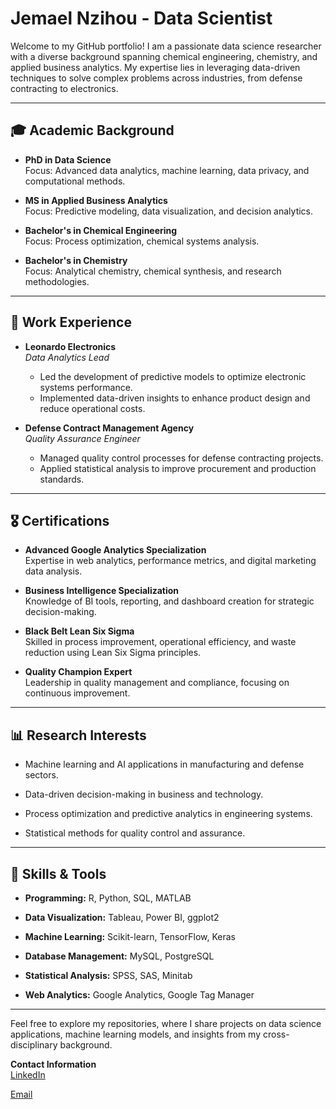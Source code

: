 # Jemael Nzihou - Data Scientist 

Welcome to my GitHub portfolio! I am a passionate data science researcher with a diverse background spanning chemical engineering, 
chemistry, and applied business analytics. My expertise lies in leveraging data-driven techniques
to solve complex problems across industries, from defense contracting to electronics.

---

## 🎓 **Academic Background**

- **PhD in Data Science**  
  Focus: Advanced data analytics, machine learning, data privacy, and computational methods.

- **MS in Applied Business Analytics**  
  Focus: Predictive modeling, data visualization, and decision analytics.

- **Bachelor's in Chemical Engineering**  
  Focus: Process optimization, chemical systems analysis.

- **Bachelor's in Chemistry**  
  Focus: Analytical chemistry, chemical synthesis, and research methodologies.

---

## 💼 **Work Experience**

- **Leonardo Electronics**  
  *Data Analytics Lead*
   
  - Led the development of predictive models to optimize electronic systems performance.
  - Implemented data-driven insights to enhance product design and reduce operational costs.

- **Defense Contract Management Agency**  
  *Quality Assurance Engineer*
   
  - Managed quality control processes for defense contracting projects.
  - Applied statistical analysis to improve procurement and production standards.

---

## 🎖 **Certifications**

- **Advanced Google Analytics Specialization**  
  Expertise in web analytics, performance metrics, and digital marketing data analysis.

- **Business Intelligence Specialization**  
  Knowledge of BI tools, reporting, and dashboard creation for strategic decision-making.

- **Black Belt Lean Six Sigma**  
  Skilled in process improvement, operational efficiency, and waste reduction using Lean Six Sigma principles.

- **Quality Champion Expert**  
  Leadership in quality management and compliance, focusing on continuous improvement.

---

## 📊 **Research Interests**

- Machine learning and AI applications in manufacturing and defense sectors.
  
- Data-driven decision-making in business and technology.
  
- Process optimization and predictive analytics in engineering systems.
  
- Statistical methods for quality control and assurance.

---

## 🔧 **Skills & Tools**

- **Programming:** R, Python, SQL, MATLAB
  
- **Data Visualization:** Tableau, Power BI, ggplot2
  
- **Machine Learning:** Scikit-learn, TensorFlow, Keras
  
- **Database Management:** MySQL, PostgreSQL
  
- **Statistical Analysis:** SPSS, SAS, Minitab
  
- **Web Analytics:** Google Analytics, Google Tag Manager

---
Feel free to explore my repositories, where I share projects on data science applications, machine learning models, and insights from my cross-disciplinary background.

**Contact Information**  
[LinkedIn](https://www.linkedin.com/in/jemaelnzihou/)
   
[Email](mailto:jemaelnzihou@gmail.com)


